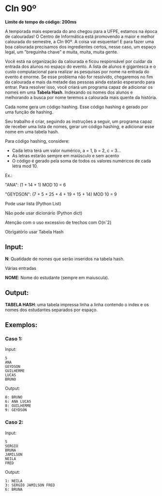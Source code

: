 # CIn 90º

**Limite de tempo do código: 200ms**

A temporada mais esperada do ano chegou para a UFPE, estamos na época de calouradas! O Centro de Informática está promovendo a maior e melhor calourada do semestre, a CIn 90º. A coisa vai esquentar! E para fazer uma boa calourada precisamos dos ingredientes certos, nesse caso, um espaço legal, um "breguinha chave" e muita, muita, muita gente.

Você está na organização da calourada e ficou responsável por cuidar da entrada dos alunos no espaço do evento. A lista de alunos é gigantesca e o custo computacional para realizar as pesquisas por nome na entrada do evento é enorme. Se esse problema não for resolvido, chegaremos no fim da calourada e mais da metade das pessoas ainda estarão esperando para entrar. Para resolver isso, você criará um programa capaz de adicionar os nomes em uma **Tabela Hash**. Indexando os nomes dos alunos e melhorando a busca por nome teremos a calourada mais quente da história.

Cada nome gera um código hashing. Esse código hashing é gerado por uma função de hashing.

Seu trabalho é criar, seguindo as instruções a seguir, um programa capaz de receber uma lista de nomes, gerar um código hashing, e adicionar esse nome em uma tabela hash.

Para código hashing, considere:

- Cada letra terá um valor numérico, a = 1, b = 2, c = 3...
- As letras estarão sempre em maiúsculo e sem acento
- O código é gerado pela soma de todos os valores numéricos de cada letra mod 10.

Ex.:

"ANA": (1 + 14 + 1) MOD 10 = 6

"GEYDSON": (7 + 5 + 25 + 4 + 19 + 15 + 14) MOD 10 = 9


Pode usar lista (Python List)

Não pode usar dicionário (Python dict)

Atenção com o uso excessivo de trechos com O(nˆ2)

Obrigatório usar Tabela Hash

## Input:

**N**: Quatidade de nomes que serão inseridos na tabela hash.

Várias entradas

**NOME**: Nome do estudante (sempre em maiuscula).

## Output:

**TABELA HASH**: uma tabela impressa linha a linha contendo o index e os nomes dos estudantes separados por espaço.

## Exemplos:

### Caso 1:

Input:
```
5
ANA
GEYDSON
GUILHERME
LUCAS
BRUNO
```

Output:
```
0: BRUNO
6: ANA LUCAS
8: GUILHERME
9: GEYDSON
```

### Caso 2:

Input:
```
5
SERGIO
BRUNA
JAMILSON
NEILA
FRED
```

Output:
```
1: NEILA
3: SERGIO JAMILSON FRED
6: BRUNA
```
